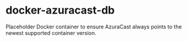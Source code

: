 # docker-azuracast-db
Placeholder Docker container to ensure AzuraCast always points to the newest supported container version.
